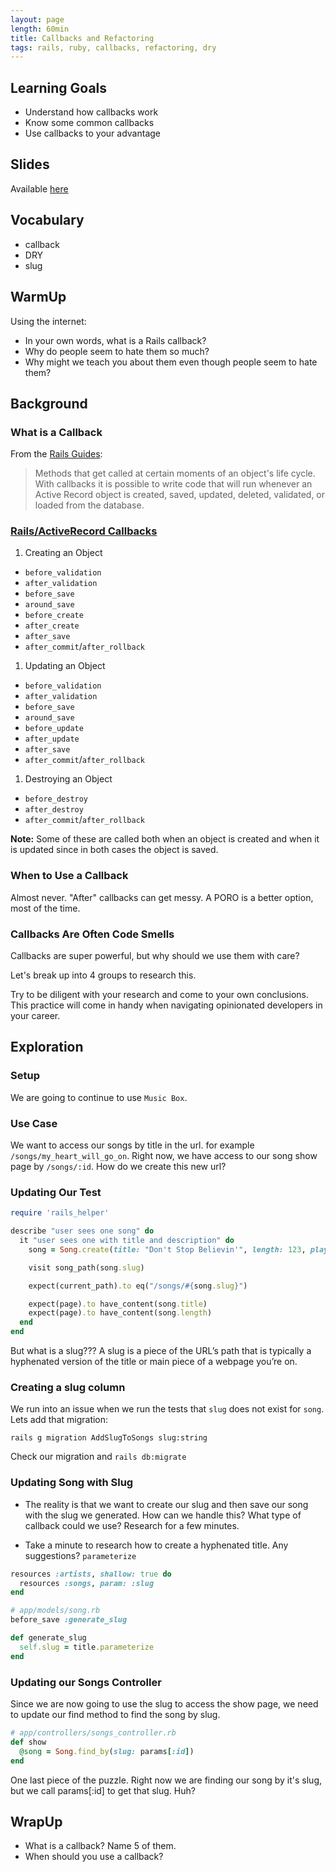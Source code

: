 ```yaml
---
layout: page
length: 60min
title: Callbacks and Refactoring
tags: rails, ruby, callbacks, refactoring, dry
---
```


## Learning Goals

* Understand how callbacks work
* Know some common callbacks
* Use callbacks to your advantage

## Slides

Available [here](../slides/callbacks_and_refactoring)

## Vocabulary

* callback
* DRY
* slug

## WarmUp

Using the internet:

* In your own words, what is a Rails callback?
* Why do people seem to hate them so much?
* Why might we teach you about them even though people seem to hate them?

## Background

### What is a Callback

From the [Rails Guides](http://guides.rubyonrails.org/active_record_callbacks.html):

> Methods that get called at certain moments of an object's life cycle. With callbacks it is possible to write code that will run whenever an Active Record object is created, saved, updated, deleted, validated, or loaded from the database.

### [Rails/ActiveRecord Callbacks](http://api.rubyonrails.org/classes/ActiveRecord/Callbacks.html)

1. Creating an Object
  * `before_validation`
  * `after_validation`
  * `before_save`
  * `around_save`
  * `before_create`
  * `after_create`
  * `after_save`
  * `after_commit`/`after_rollback`
1. Updating an Object
  * `before_validation`
  * `after_validation`
  * `before_save`
  * `around_save`
  * `before_update`
  * `after_update`
  * `after_save`
  * `after_commit`/`after_rollback`
1. Destroying an Object
  * `before_destroy`
  * `after_destroy`
  * `after_commit`/`after_rollback`

**Note:** Some of these are called both when an object is created and when it is updated since in both cases the object is saved.

### When to Use a Callback

Almost never. "After" callbacks can get messy. A PORO is a better option, most of the time.

### Callbacks Are Often Code Smells

Callbacks are super powerful, but why should we use them with care?

Let's break up into 4 groups to research this.

Try to be diligent with your research and come to your own conclusions. This practice will come in handy when navigating opinionated developers in your career.

## Exploration

### Setup

We are going to continue to use `Music Box`.

### Use Case

We want to access our songs by title in the url. for example `/songs/my_heart_will_go_on`. Right now, we have access to our song show page by `/songs/:id`. How do we create this new url?

### Updating Our Test

```ruby
require 'rails_helper'

describe "user sees one song" do
  it "user sees one with title and description" do
    song = Song.create(title: "Don't Stop Believin'", length: 123, play_count: 0)

    visit song_path(song.slug)

    expect(current_path).to eq("/songs/#{song.slug}")

    expect(page).to have_content(song.title)
    expect(page).to have_content(song.length)
  end
end
```

But what is a slug??? A slug is a piece of the URL’s path that is typically a hyphenated version of the title or main piece of a webpage you’re on.

### Creating a slug column

We run into an issue when we run the tests that `slug` does not exist for `song`. Lets add that migration:

`rails g migration AddSlugToSongs slug:string`

Check our migration and `rails db:migrate`

### Updating Song with Slug

- The reality is that we want to create our slug and then save our song with the slug we generated. How can we handle this? What type of callback could we use? Research for a few minutes.

- Take a minute to research how to create a hyphenated title. Any suggestions? `parameterize`

```ruby
resources :artists, shallow: true do
  resources :songs, param: :slug
end
```

```ruby
# app/models/song.rb
before_save :generate_slug

def generate_slug
  self.slug = title.parameterize
end
```

### Updating our Songs Controller

Since we are now going to use the slug to access the show page, we need to update our find method to find the song by slug.

```ruby
# app/controllers/songs_controller.rb
def show
  @song = Song.find_by(slug: params[:id])
end
```

One last piece of the puzzle. Right now we are finding our song by it's slug, but we call params[:id] to get that slug. Huh?

## WrapUp

* What is a callback? Name 5 of them.
* When should you use a callback?
